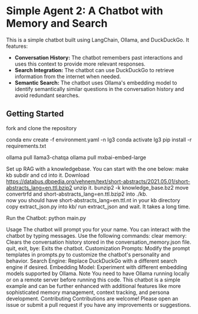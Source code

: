 # Simple Agent 2: A Chatbot with Memory and Search

This is a simple chatbot built using LangChain, Ollama, and DuckDuckGo. It features:

- **Conversation History:** The chatbot remembers past interactions and uses this context to provide more relevant responses.
- **Search Integration:** The chatbot can use DuckDuckGo to retrieve information from the internet when needed.
- **Semantic Search:** The chatbot uses Ollama's embedding model to identify semantically similar questions in the conversation history and avoid redundant searches.

## Getting Started

fork and clone the repository

conda env create -f environment.yaml -n lg3
conda activate lg3
pip install -r requirements.txt

ollama pull llama3-chatqa 
ollama pull mxbai-embed-large

Set up RAG with a knowledgebase.  You can start with the one below:
make kb subdir and cd into it.
Download https://databus.dbpedia.org/vehnem/text/short-abstracts/2021.05.01/short-abstracts_lang=en.ttl.bzip2
unzip it. bunzip2 -k knowledge_base.bz2
move convertrfd and short-abstracts_lang=en.ttl.bzip2 into ./kb.  
now you should have short-abstracts_lang=en.ttl.nt in your kb directory
copy extract_json.py into kb/
run extract_json and wait.  It takes a long time.

Run the Chatbot:
python main.py

Usage
The chatbot will prompt you for your name.
You can interact with the chatbot by typing messages.
Use the following commands:
clear memory: Clears the conversation history stored in the conversation_memory.json file.
quit, exit, bye: Exits the chatbot.
Customization
Prompts: Modify the prompt templates in prompts.py to customize the chatbot's personality and behavior.
Search Engine: Replace DuckDuckGo with a different search engine if desired.
Embedding Model: Experiment with different embedding models supported by Ollama.
Note
You need to have Ollama running locally or on a remote server before running this code.
This chatbot is a simple example and can be further enhanced with additional features like more sophisticated memory management, context tracking, and persona development.
Contributing
Contributions are welcome! Please open an issue or submit a pull request if you have any improvements or suggestions.


